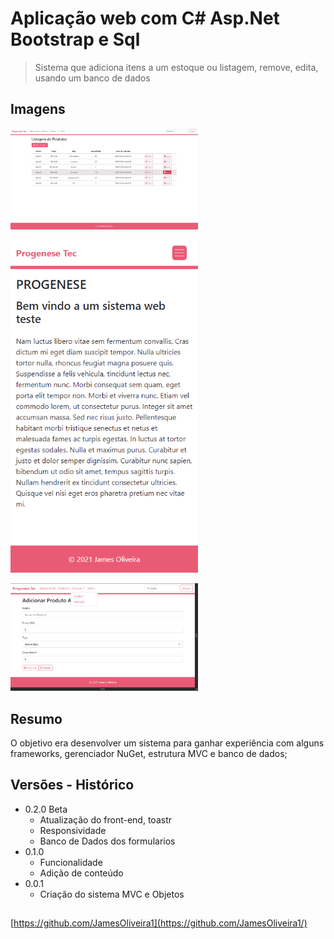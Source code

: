 # Aplicação web com C# Asp.Net Bootstrap e Sql

> Sistema que adiciona itens a um estoque ou listagem, remove, edita, usando um banco de dados

## Imagens 

<p>
  <img src="images/image01.png" width="300" title="preview">
  <p>    </p>
  <img src="images/image02.png" width="300" alt="preview">
  <p>    </p>
  <img src="images/image03.png" width="300" alt="preview">
</p>

## Resumo

O objetivo era desenvolver um sistema para ganhar experiência com alguns frameworks, gerenciador NuGet, estrutura MVC e banco de dados;  

## Versões - Histórico

* 0.2.0 Beta
    * Atualização do front-end, toastr
    * Responsividade
    * Banco de Dados dos formularios
* 0.1.0
    * Funcionalidade
    * Adição de conteúdo
* 0.0.1
    * Criação do sistema MVC e Objetos

## 

[https://github.com/JamesOliveira1](https://github.com/JamesOliveira1/)



